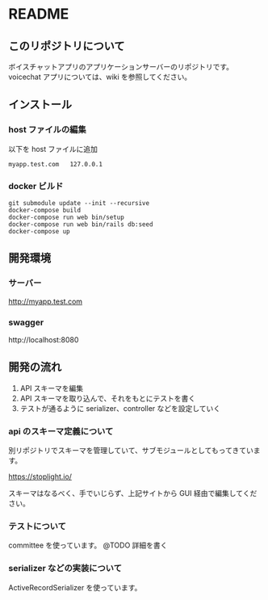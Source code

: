 # README

## このリポジトリについて

ボイスチャットアプリのアプリケーションサーバーのリポジトリです。
voicechat アプリについては、wiki を参照してください。

## インストール

### host ファイルの編集

以下を host ファイルに追加

```
myapp.test.com   127.0.0.1
```

### docker ビルド

```
git submodule update --init --recursive
docker-compose build
docker-compose run web bin/setup
docker-compose run web bin/rails db:seed
docker-compose up
```

## 開発環境

### サーバー

http://myapp.test.com

### swagger

http://localhost:8080

## 開発の流れ

1. API スキーマを編集
2. API スキーマを取り込んで、それをもとにテストを書く
3. テストが通るように serializer、controller などを設定していく

### api のスキーマ定義について

別リポジトリでスキーマを管理していて、サブモジュールとしてもってきています。

https://stoplight.io/

スキーマはなるべく、手でいじらず、上記サイトから GUI 経由で編集してください。

### テストについて

committee を使っています。
@TODO 詳細を書く

### serializer などの実装について

ActiveRecordSerializer を使っています。
